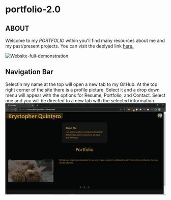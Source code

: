# portfolio-2.0


## **ABOUT**
Welcome to my *PORTFOLIO* within you'll find many resources about me and my past/present projects.
 You can visit the deplyed link [here.](https://krystopherq.github.io/portfolio-2.0/)

![Website-full-demonstration](assets\media\site.gif)

## **Navigation Bar**
Selectin my name at the top will open a new tab to my GitHub. At the top right corner of the site there is a profile picture. Select it and a drop down menu will appear with the options for Resume, Portfolio, and Contact. Select one and you will be directed to a new tab with the selected information.
![NavBar](assets/media/navbar.gif)